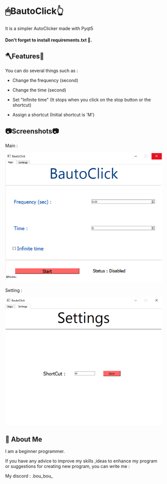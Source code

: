 
#  🖱BautoClick👆

It is a simpler AutoClicker made with Pyqt5

#### Don't forget to install requirements.txt 📃.





## 🪓Features🔧

You can do several things such as :

- Change the frequency (second)

- Change the time (second)

- Set "Infinite time" (It stops when you click on the stop button or the shortcut)

- Assign a shortcut (Initial shortcut is 'M')

## 📷Screenshots📷
Main :

![App Screenshot](picture/main.png)

Setting :

![App Screenshot](picture/setting.png)


## 🚀 About Me
I am a beginner programmer.

If you have any advice to improve my skills ,ideas to enhance my program or suggestions for creating new program, you can write me :

My discord : .bou_bou_
